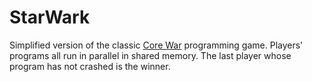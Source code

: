# StarWark

Simplified version of the classic [Core War](https://en.wikipedia.org/wiki/Core_War)
programming game.  Players' programs all run in parallel in shared memory.
The last player whose program has not crashed is the winner.
